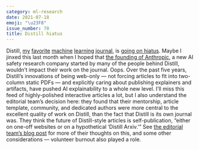 ```yaml
---
category: ml-research
date: 2021-07-18
emoji: "\u23F8"
issue_number: 70
title: Distill hiatus
---
```


Distill, [my](https://dynamicallytyped.com/stories/2020/distill-zoom-in-on-circuits/?utm_campaign=Dynamically%20Typed&utm_medium=email&utm_source=Revue%20newsletter) [favorite](https://dynamicallytyped.com/stories/2020/distill-early-vision-in-cnns/?utm_campaign=Dynamically%20Typed&utm_medium=email&utm_source=Revue%20newsletter) [machine](https://dynamicallytyped.com/stories/2020/distill-exploring-bayesian-optimization/?utm_campaign=Dynamically%20Typed&utm_medium=email&utm_source=Revue%20newsletter) [learning](https://dynamicallytyped.com/links/ml-research/210411-distill-multimodal-neurons/?utm_campaign=Dynamically%20Typed&utm_medium=email&utm_source=Revue%20newsletter) [journal](https://dynamicallytyped.com/links/ml-research/210411-distill-branch-specialization/?utm_campaign=Dynamically%20Typed&utm_medium=email&utm_source=Revue%20newsletter), is [going on hiatus](https://distill.pub/2021/distill-hiatus/?utm_campaign=Dynamically%20Typed&utm_medium=email&utm_source=Revue%20newsletter).
Maybe I jinxed this last month when I hoped that [the founding of Anthropic](https://dynamicallytyped.com/links/ml-research/210606-anthropic-series-a/?utm_campaign=Dynamically%20Typed&utm_medium=email&utm_source=Revue%20newsletter), a new AI safety research company started by many of the people behind Distill, wouldn’t impact their work on the journal.
Oops.
Over the past five years, Distill’s innovations of being web-only — not forcing articles to fit into two-column static PDFs — and explicitly caring about publishing explainers and artifacts, have pushed AI explainability to a whole new level.
I’ll miss this feed of highly-polished interactive articles a lot, but I also understand the editorial team’s decision here: they found that their mentorship, article template, community, and dedicated authors were more central to the excellent quality of work on Distill, than the fact that Distill is its own journal was.
They think the future of Distill-style articles is self-publication, “either on one-off websites or on a hypothetical ‘Distill Arxiv.’” See [the editorial team’s blog post](https://distill.pub/2021/distill-hiatus/?utm_campaign=Dynamically%20Typed&utm_medium=email&utm_source=Revue%20newsletter) for more of their thoughts on this, and some other considerations — volunteer burnout also played a role.